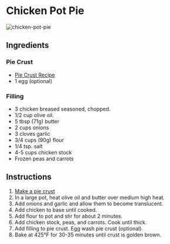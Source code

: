 # Chicken Pot Pie
![chicken-pot-pie](/pics/chicken-pot-pie.webp)

## Ingredients
### Pie Crust
- [Pie Crust Recipe](/recipes/pie-crust)
- 1 egg (optional)

### Filling
- 3 chicken breased seasoned, chopped.
- 1/2 cup olive oil.
- 5 tbsp (71g) butter
- 2 cups onions
- 3 cloves garlic
- 3/4 cups (90g) flour
- 1/4 tsp. salt
- 4-5 cups chicken stock
- Frozen peas and carrots

## Instructions
1. [Make a pie crust](/recipes/pie-crust)
2. In a large pot, heat olive oil and butter over medium high heat.
3. Add onions and garlic and allow them to become translucent.
4. Add chicken to base until cooked.
5. Add flour to pot and stir for about 2 minutes.
6. Add chicken stock, peas, and carrots. Cook until thick.
7. Add filling to pie crust. Egg wash pie crust (optional).
8. Bake at 425&deg;F for 30-35 minutes until crust is golden brown.